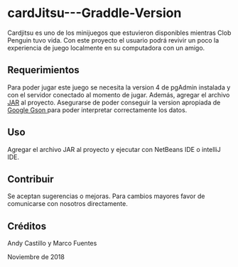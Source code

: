 # cardJitsu---Graddle-Version

Cardjitsu es uno de los minijuegos que estuvieron disponibles mientras Clob Penguin tuvo vida. Con este proyecto  el usuario podrá revivir un poco la experiencia de juego localmente en su computadora con un amigo.

## Requerimientos

Para poder jugar este juego se necesita la version 4 de pgAdmin instalada y con el servidor conectado al momento de jugar. Además, agregar el archivo [JAR](https://jdbc.postgresql.org/download.html) al proyecto.
Asegurarse de poder conseguir la version apropiada de [Google Gson ](https://github.com/google/gson) para poder interpretar correctamente los datos.



## Uso

Agregar el archivo JAR al proyecto y ejecutar con NetBeans IDE o intelliJ IDE.


## Contribuir
Se aceptan sugerencias o mejoras. Para cambios mayores favor de comunicarse con nosotros directamente.

## Créditos
Andy Castillo y Marco Fuentes

Noviembre de 2018